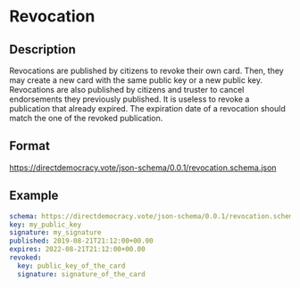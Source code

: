# Revocation

## Description

Revocations are published by citizens to revoke their own card.
Then, they may create a new card with the same public key or a new public key.
Revocations are also published by citizens and truster to cancel endorsements they previously published.
It is useless to revoke a publication that already expired.
The expiration date of a revocation should match the one of the revoked publication.

## Format

https://directdemocracy.vote/json-schema/0.0.1/revocation.schema.json

## Example

```yaml
schema: https://directdemocracy.vote/json-schema/0.0.1/revocation.schema.json
key: my_public_key
signature: my_signature
published: 2019-08-21T21:12:00+00.00
expires: 2022-08-21T21:12:00+00.00
revoked:
  key: public_key_of_the_card
  signature: signature_of_the_card
```
